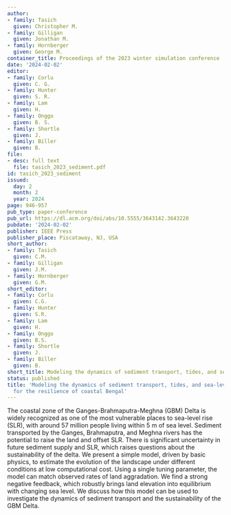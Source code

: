 ```yaml
---
author:
- family: Tasich
  given: Christopher M.
- family: Gilligan
  given: Jonathan M.
- family: Hornberger
  given: George M.
container_title: Proceedings of the 2023 winter simulation conference
date: '2024-02-02'
editor:
- family: Corlu
  given: C. G.
- family: Hunter
  given: S. R.
- family: Lam
  given: H.
- family: Onggo
  given: B. S.
- family: Shortle
  given: J.
- family: Biller
  given: B.
file:
- desc: full text
  file: tasich_2023_sediment.pdf
id: tasich_2023_sediment
issued:
  day: 2
  month: 2
  year: 2024
page: 946-957
pub_type: paper-conference
pub_url: https://dl.acm.org/doi/abs/10.5555/3643142.3643220
pubdate: '2024-02-02'
publisher: IEEE Press
publisher_place: Piscataway, NJ, USA
short_author:
- family: Tasich
  given: C.M.
- family: Gilligan
  given: J.M.
- family: Hornberger
  given: G.M.
short_editor:
- family: Corlu
  given: C.G.
- family: Hunter
  given: S.R.
- family: Lam
  given: H.
- family: Onggo
  given: B.S.
- family: Shortle
  given: J.
- family: Biller
  given: B.
short_title: Modeling the dynamics of sediment transport, tides, and sea-level rise
status: published
title: 'Modeling the dynamics of sediment transport, tides, and sea-level rise: Implications
  for the resilience of coastal Bengal'
---
```

The coastal zone of the Ganges-Brahmaputra-Meghna (GBM) Delta is widely recognized as one of the most vulnerable places to sea-level rise (SLR), with around 57&#160;million people living within 5&#160;m of sea level. Sediment transported by the Ganges, Brahmaputra, and Meghna rivers has the potential to raise the land and offset SLR. There is significant uncertainty in future sediment supply and SLR, which raises questions about the sustainability of the delta. We present a simple model, driven by basic physics, to estimate the evolution of the landscape under different conditions at low computational cost. Using a single tuning parameter, the model can match observed rates of land aggradation. We find a strong negative feedback, which robustly brings land elevation into equilibrium with changing sea level. We discuss how this model can be used to investigate the dynamics of sediment transport and the sustainability of the GBM Delta.
